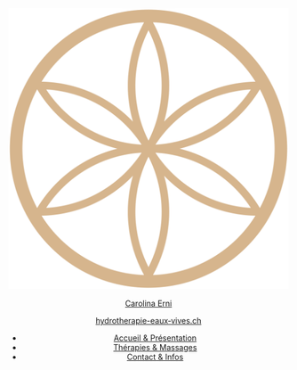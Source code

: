 <header>
    <div class="nav-container">
        <a class="logo" href="#accueil" data-section="accueil">
            <img src="./favicon.svg" alt="Logo cabinet Carolina Erni">
            <div>
                <p>Carolina Erni</p>
                <p>hydrotherapie-eaux‑vives.ch</p>
            </div>
        </a>
        <nav>
            <ul class="nav-menu">
                <li class="nav-item">
                    <a class="nav-link" href="#accueil" data-section="accueil">Accueil & Présentation</a>
                </li>
                <li class="nav-item">
                    <a class="nav-link" href="#therapies-massages" data-section="therapies-massages">Thérapies & Massages</a>
                </li>
                <li class="nav-item">
                    <a class="nav-link" href="#contact-infos" data-section="contact-infos">Contact & Infos</a>
                </li>
            </ul>
            <div class="mobile-menu-btn">
                <span></span>
                <span></span>
                <span></span>
            </div>
        </nav>
    </div>
</header>
